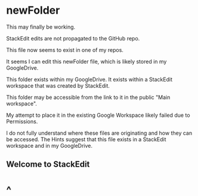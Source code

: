 # newFolder

This may finally be working.

StackEdit edits are not propagated to the GitHub repo.  

This file now seems to exist in one of my repos.

It seems I can edit this newFolder file, which is likely stored in my GoogleDrive.

This folder exists within my GoogleDrive.  It exists within a StackEdit workspace that was created by StackEdit.

This folder may be accessible from the link to it in the public "Main workspace".

My attempt to place it in the existing Google Workspace likely failed due to Permissions.

I do not fully understand where these files are originating and how they can be accessed.  The Hints suggest that this file exists in a StackEdit workspace and in my GoogleDrive.


## Welcome to StackEdit

# ^


<!--stackedit_data:
eyJoaXN0b3J5IjpbLTE1OTM2OTAwMDQsMTU3MzQ5Mzg3Ml19
-->